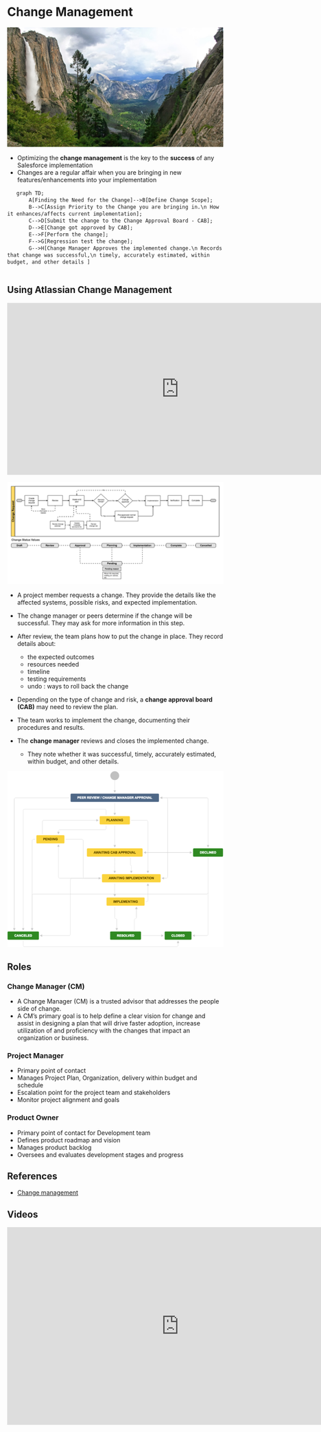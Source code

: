 # Change Management


![Falls](../img/cover/chromecast-falls-1.jpg)


- Optimizing the **change management**  is the key to the **success** of any Salesforce implementation
- Changes are a regular affair when you are bringing in new features/enhancements into your implementation 

 ```mermaid
    graph TD;
        A[Finding the Need for the Change]-->B[Define Change Scope];
        B-->C[Assign Priority to the Change you are bringing in.\n How it enhances/affects current implementation];
        C-->D[Submit the change to the Change Approval Board - CAB];
        D-->E[Change got approved by CAB];
        E-->F[Perform the change];
        F-->G[Regression test the change];
        G-->H[Change Manager Approves the implemented change.\n Records that change was successful,\n timely, accurately estimated, within budget, and other details ]
     
```

## Using Atlassian Change Management

<iframe width="800" height="400" src="https://www.youtube.com/embed/ZLq6QKxt0KA" title="YouTube video player" frameborder="0" allow="accelerometer; autoplay; clipboard-write; encrypted-media; gyroscope; picture-in-picture; web-share" allowfullscreen></iframe>


![Confluence CM](img/cm-1.png)


- A project member requests a change. They provide the details like the affected systems, possible risks, and expected implementation.
- The change manager or peers determine if the change will be successful. They may ask for more information in this step.
- After review, the team plans how to put the change in place. They record details about:
    - the expected outcomes 
    - resources needed
    - timeline
    - testing requirements
    - undo : ways to roll back the change

- Depending on the type of change and risk, a **change approval board (CAB)** may need to review the plan.
- The team works to implement the change, documenting their procedures and results.
- The **change manager** reviews and closes the implemented change. 
    - They note whether it was successful, timely, accurately estimated, within budget, and other details.


![cm-2](img/cm-2.png)



## Roles

### Change Manager (CM)
- A Change Manager (CM) is a trusted advisor that addresses the people side of change. 
- A CM’s primary goal is to help define a clear vision for change and assist in designing a plan that will drive faster adoption, increase utilization of and proficiency with the changes that impact an organization or business.

### Project Manager
- Primary point of contact
- Manages Project Plan, Organization, delivery within budget and schedule
- Escalation point for the  project team and stakeholders
- Monitor project alignment and goals


### Product Owner
- Primary point of contact for Development team
- Defines product roadmap and vision
- Manages product backlog
- Oversees and evaluates development stages and progress



## References
- [Change management](https://confluence.atlassian.com/servicedeskcloud/managing-changes-with-your-it-service-desk-817562147.html)


## Videos

<iframe width="800" height="460" src="https://www.youtube.com/embed/94ttfphUR-8" title="YouTube video player" frameborder="0" allow="accelerometer; autoplay; clipboard-write; encrypted-media; gyroscope; picture-in-picture; web-share" allowfullscreen></iframe>